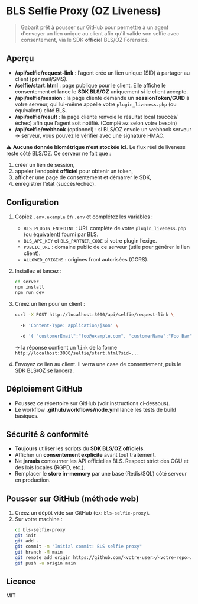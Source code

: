 # BLS Selfie Proxy (OZ Liveness)

> Gabarit prêt à pousser sur GitHub pour permettre à un agent d'envoyer un lien unique au client afin qu'il valide son selfie avec consentement, via le SDK **officiel** BLS/OZ Forensics.

## Aperçu

- **/api/selfie/request-link** : l’agent crée un lien unique (SID) à partager au client (par mail/SMS).
- **/selfie/start.html** : page publique pour le client. Elle affiche le consentement et lance le **SDK BLS/OZ** uniquement si le client accepte.
- **/api/selfie/session** : la page cliente demande un **sessionToken/GUID** à votre serveur, qui lui-même appelle votre `plugin_liveness.php` (ou équivalent) côté BLS.
- **/api/selfie/result** : la page cliente renvoie le résultat local (succès/échec) afin que l’agent soit notifié. (Complétez selon votre besoin)
- **/api/selfie/webhook** (optionnel) : si BLS/OZ envoie un webhook serveur → serveur, vous pouvez le vérifier avec une signature HMAC.

⚠️ **Aucune donnée biométrique n’est stockée ici**. Le flux réel de liveness reste côté BLS/OZ. Ce serveur ne fait que :
1) créer un lien de session,
2) appeler l’endpoint **officiel** pour obtenir un token,
3) afficher une page de consentement et démarrer le SDK,
4) enregistrer l’état (succès/échec).

## Configuration

1. Copiez `.env.example` en `.env` et complétez les variables :
   - `BLS_PLUGIN_ENDPOINT` : URL complète de votre `plugin_liveness.php` (ou équivalent) fourni par BLS.
   - `BLS_API_KEY` et `BLS_PARTNER_CODE` si votre plugin l’exige.
   - `PUBLIC_URL` : domaine public de ce serveur (utile pour générer le lien client).
   - `ALLOWED_ORIGINS` : origines front autorisées (CORS).

2. Installez et lancez :
   ```bash
   cd server
   npm install
   npm run dev
   ```

3. Créez un lien pour un client :
   ```bash
   curl -X POST http://localhost:3000/api/selfie/request-link \

     -H 'Content-Type: application/json' \

     -d '{ "customerEmail":"foo@example.com", "customerName":"Foo Bar", "locale":"fr" }'
   ```
   → la réponse contient un `link` de la forme `http://localhost:3000/selfie/start.html?sid=...`

4. Envoyez ce lien au client. Il verra une case de consentement, puis le SDK BLS/OZ se lancera.

## Déploiement GitHub

- Poussez ce répertoire sur GitHub (voir instructions ci‑dessous).
- Le workflow **.github/workflows/node.yml** lance les tests de build basiques.

## Sécurité & conformité

- **Toujours** utiliser les scripts du **SDK BLS/OZ officiels**.
- Afficher un **consentement explicite** avant tout traitement.
- Ne **jamais** contourner les API officielles BLS. Respect strict des CGU et des lois locales (RGPD, etc.).
- Remplacer le **store in‑memory** par une base (Redis/SQL) côté serveur en production.

## Pousser sur GitHub (méthode web)

1. Créez un dépôt vide sur GitHub (ex: `bls-selfie-proxy`).
2. Sur votre machine :
   ```bash
   cd bls-selfie-proxy
   git init
   git add .
   git commit -m "Initial commit: BLS selfie proxy"
   git branch -M main
   git remote add origin https://github.com/<votre-user>/<votre-repo>.git
   git push -u origin main
   ```

## Licence

MIT
